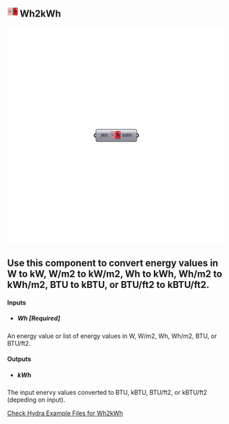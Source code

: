 ## ![](../../images/icons/Wh2kWh.png) Wh2kWh

![](../../images/500x500/Wh2kWh.png)

Use this component to convert energy values in W to kW, W/m2 to kW/m2, Wh to kWh, Wh/m2 to kWh/m2, BTU to kBTU, or BTU/ft2 to kBTU/ft2.
 -
 

#### Inputs
* ##### Wh [Required]
An energy value or list of energy values in W, W/m2, Wh, Wh/m2, BTU, or BTU/ft2.

#### Outputs
* ##### kWh
The input enervy values converted to BTU, kBTU, BTU/ft2, or kBTU/ft2 (depeding on input).


[Check Hydra Example Files for Wh2kWh](https://hydrashare.github.io/hydra/index.html?keywords=Ladybug_Wh2kWh)